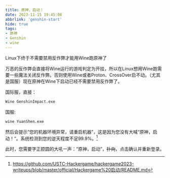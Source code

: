 ```yaml
---
title: 原神，启动！
date: 2023-11-15 19:45:08
abbrlink: 'genshin-start'
hide: true
tags:
- 原神
- Genshin
- wine
---
```

Linux下终于不需要禁用反作弊才能用Wine跑原神了
<!-- more -->

万恶的反作弊会直接将Wine运行的游戏判定为开挂，所以在Linux想用Wine跑需要一些魔法关闭反作弊。否则使用Wine或者Proton、CrossOver启不动。（尤其是国服）现在原神在Wine下启动已经不需要禁用反作弊了。

国际服，直接：

```bash
Wine GenshinImpact.exe
```

国服:

```bash
wine YuanShen.exe
```

然后会提示“您的机器环境异常，请重启机器”，这是因为您没有大喊“原神，启动！”。系统检测到您的逆天程度不足99.9%。[^1]

此时，您需要字正腔圆的大吼一声：“原神，启动”，~~扑向~~，点击确认并重新登录。

[^1]: <https://github.com/USTC-Hackergame/hackergame2023-writeups/blob/master/official/Hackergame%20启动/README.md>